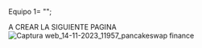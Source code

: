 Equipo 1= "";

A CREAR LA SIGUIENTE PAGINA
![Captura web_14-11-2023_11957_pancakeswap finance](https://github.com/fs4-equipo1/ReplicaWeb2/assets/145432136/9ec3413c-9a77-4041-93f6-6738ff96368a)

